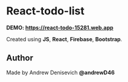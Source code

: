 # React-todo-list

**DEMO: https://react-todo-15281.web.app**


Created using **JS**, **React**, **Firebase**, **Bootstrap**.

## Author
Made by Andrew Denisevich **@andrewD46**
